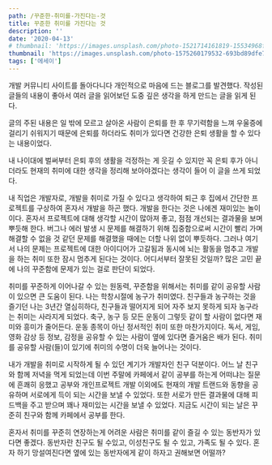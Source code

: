 ```yaml
---
path: /꾸준한-취미를-가진다는-것
title: 꾸준한 취미를 가진다는 것
description: ''
date: '2020-04-13'
# thumbnail: 'https://images.unsplash.com/photo-1521714161819-15534968fc5f?ixlib=rb-1.2.1&ixid=eyJhcHBfaWQiOjEyMDd9&auto=format&fit=crop&w=1050&q=80'
thumbnail: 'https://images.unsplash.com/photo-1575260179532-693bd89dfe73?ixlib=rb-1.2.1&ixid=eyJhcHBfaWQiOjEyMDd9&auto=format&fit=crop&w=1050&q=80'
tags: ['에세이']
---
```


개발 커뮤니티 사이트를 돌아다니다 개인적으로 마음에 드는 블로그를 발견했다. 작성된 글들의 내용이 좋아서 여러 글을 읽어보던 도중 깊은 생각을 하게 만드는 글을 읽게 된다.

글의 주된 내용은 일 밖에 모르고 살아온 사람이 은퇴를 한 후 무기력함을 느껴 우울증에 걸리기 쉬워지기 때문에 은퇴를 하더라도 취미가 있다면 건강한 은퇴 생활을 할 수 있다는 내용이었다.

내 나이대에 벌써부터 은퇴 후의 생활을 걱정하는 게 웃길 수 있지만 꼭 은퇴 후가 아니더라도 현재의 취미에 대한 생각을 정리해 보아야겠다는 생각이 들어 이 글을 쓰게 되었다.

내 직업은 개발자로, 개발을 취미로 가질 수 있다고 생각하여 퇴근 후 집에서 간단한 프로젝트를 구상하여 혼자서 개발을 하곤 했다. 개발을 한다는 것은 나에겐 재미있는 놀이이다. 혼자서 프로젝트에 대해 생각할 시간이 많아져 좋고, 점점 개선되는 결과물을 보며 뿌듯해 한다. 버그나 에러 발생 시 문제를 해결하기 위해 집중함으로써 시간이 빨리 가며 해결할 수 없을 것 같던 문제를 해결했을 때에는 더할 나위 없이 뿌듯하다. 그러나 여기서 나의 문제는 프로젝트에 대한 아이디어가 고갈됨과 동시에 뇌는 활동을 멈추고 개발을 하는 취미 또한 잠시 멈추게 된다는 것이다. 어디서부터 잘못된 것일까? 많은 고민 끝에 나의 꾸준함에 문제가 있는 걸로 판단이 되었다.

취미를 꾸준하게 이어나갈 수 있는 원동력, 꾸준함을 위해서는 취미를 같이 공유할 사람이 있으면 큰 도움이 된다. 나는 학창시절에 농구가 취미였다. 친구들과 농구하는 것을 즐기던 나는 3년간 열심히하다, 친구들과 떨어지게 되어 자주 보지 못하게 되자 농구라는 취미는 사라지게 되었다. 축구, 농구 등 모든 운동이 그렇듯 같이 할 사람이 없다면 재미와 흥미가 줄어든다. 운동 종목이 아닌 정서적인 취미 또한 마찬가지이다. 독서, 게임, 영화 감상 등 정보, 감정을 공유할 수 있는 사람이 옆에 있다면 즐거움은 배가 된다. 취미를 공유할 사람(들)이 있기에 취미의 수명이 더욱 늘어나는 것이다.

내가 개발을 취미로 시작하게 될 수 있던 계기가 개발자인 친구 덕분이다. 어느 날 친구와 함께 저녁을 먹게 되었는데 이번 주말에 카페에서 같이 공부를 하는게 어떠냐는 질문에 흔쾌히 응했고 공부와 개인프로젝트 개발 이외에도 현재의 개발 트랜드와 동향을 공유하며 서로에게 득이 되는 시간을 보낼 수 있었다. 또한 서로가 만든 결과물에 대해 피드백을 주고 받으며 꽤나 재미있는 시간을 보낼 수 있었다. 지금도 시간이 되는 날은 꾸준히 친구와 함께 카페에서 공부를 한다.

혼자서 취미를 꾸준히 연장하는게 어려운 사람은 취미를 같이 즐길 수 있는 동반자가 있다면 좋겠다. 동반자란 친구도 될 수있고, 이성친구도 될 수 있고, 가족도 될 수 있다. 혼자 하기 망설여진다면 옆에 있는 동반자에게 같이 하자고 권해보면 어떨까?
